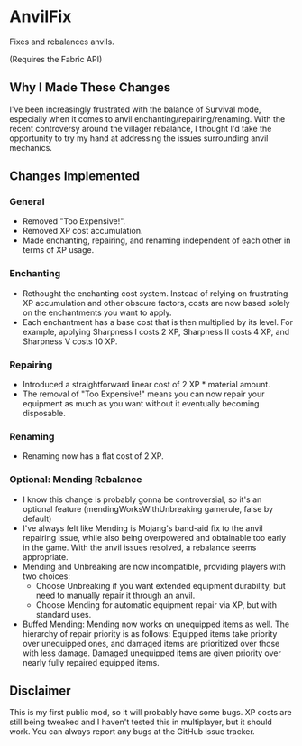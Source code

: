 # AnvilFix
Fixes and rebalances anvils.


(Requires the Fabric API)

## Why I Made These Changes

I've been increasingly frustrated with the balance of Survival mode, especially when it comes to anvil enchanting/repairing/renaming. With the recent controversy around the villager rebalance, I thought I'd take the opportunity to try my hand at addressing the issues surrounding anvil mechanics.

## Changes Implemented

### General

- Removed "Too Expensive!".
- Removed XP cost accumulation.
- Made enchanting, repairing, and renaming independent of each other in terms of XP usage.

### Enchanting

- Rethought the enchanting cost system. Instead of relying on frustrating XP accumulation and other obscure factors, costs are now based solely on the enchantments you want to apply.
- Each enchantment has a base cost that is then multiplied by its level. For example, applying Sharpness I costs 2 XP, Sharpness II costs 4 XP, and Sharpness V costs 10 XP.

### Repairing

- Introduced a straightforward linear cost of 2 XP * material amount.
- The removal of "Too Expensive!" means you can now repair your equipment as much as you want without it eventually becoming disposable.

### Renaming

- Renaming now has a flat cost of 2 XP.

### Optional: Mending Rebalance

- I know this change is probably gonna be controversial, so it's an optional feature (mendingWorksWithUnbreaking gamerule, false by default)
- I've always felt like Mending is Mojang's band-aid fix to the anvil repairing issue, while also being overpowered and obtainable too early in the game. With the anvil issues resolved, a rebalance seems appropriate.
- Mending and Unbreaking are now incompatible, providing players with two choices:
  - Choose Unbreaking if you want extended equipment durability, but need to manually repair it through an anvil.
  - Choose Mending for automatic equipment repair via XP, but with standard uses.
- Buffed Mending: Mending now works on unequipped items as well. The hierarchy of repair priority is as follows: Equipped items take priority over unequipped ones, and damaged items are prioritized over those with less damage. Damaged unequipped items are given priority over nearly fully repaired equipped items.

## Disclaimer

This is my first public mod, so it will probably have some bugs. XP costs are still being tweaked and I haven't tested this in multiplayer, but it should work. You can always report any bugs at the GitHub issue tracker.

